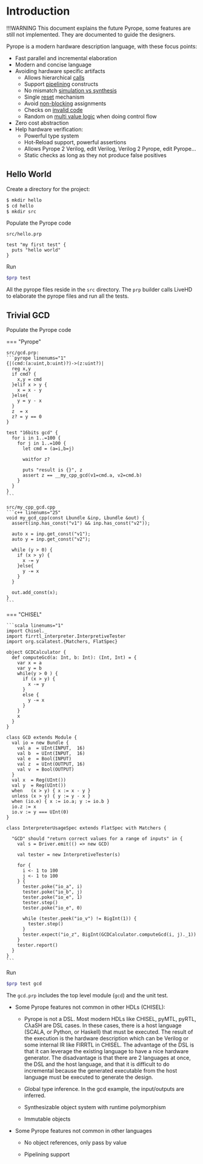# Introduction

!!!WARNING
    This document explains the future Pyrope, some features are still not implemented. They are documented to guide the designers.

Pyrope is a modern hardware description language, with these focus points:

* Fast parallel and incremental elaboration 
* Modern and concise language
* Avoiding hardware specific artifacts
    - Allows hierarchical [calls](00-hwdesign.md#hierarchy-calls)
    - Support [pipelining](00-hwdesign.md#pipelining) constructs
    - No mismatch [simulation vs synthesis](00-hwdesign.md#simulation-vs-synthesis)
    - Single [reset](00-hwdesign.md#reset) mechanism
    - Avoid [non-blocking](00-hwdesign.md#non-blocking-assignments) assignments
    - Checks on [invalid code](00-hwdesign.md#invalid-code)
    - Random on [multi value logic](00-hwdesign.md#multi-value-logic) when doing control flow
* Zero cost abstraction
* Help hardware verification:
    - Powerful type system
    - Hot-Reload support, powerful assertions
    - Allows Pyrope 2 Verilog, edit Verilog, Verilog 2 Pyrope, edit Pyrope...
    - Static checks as long as they not produce false positives

## Hello World

Create a directory for the project:
```bash
$ mkdir hello
$ cd hello
$ mkdir src
```

Populate the Pyrope code

`src/hello.prp`
```
test "my first test" {
  puts "hello world"
}
```

Run
```bash
$prp test
```

All the pyrope files reside in the `src` directory. The `prp` builder calls LiveHD to
elaborate the pyrope files and run all the tests.


## Trivial GCD

Populate the Pyrope code

=== "Pyrope"

    src/gcd.prp:
    ```pyrope linenums="1"
    {|(cmd:(a:uint,b:uint)?)->(z:uint?)|
      reg x,y
      if cmd? {
        x,y = cmd
      }elif x > y { 
        x = x - y 
      }else{ 
        y = y - x 
      }
      z  = x
      z? = y == 0
    }

    test "16bits gcd" {
      for i in 1..=100 {
        for j in 1..=100 {
          let cmd = (a=i,b=j)

          waitfor z?

          puts "result is {}", z
          assert z == __my_cpp_gcd(v1=cmd.a, v2=cmd.b)
        }
      }
    }
    ```

    src/my_cpp_gcd.cpp
    ```c++ linenums="25"
    void my_gcd_cpp(const Lbundle &inp, Lbundle &out) {
      assert(inp.has_const("v1") && inp.has_const("v2"));

      auto x = inp.get_const("v1");
      auto y = inp.get_const("v2");

      while (y > 0) {
        if (x > y) {
          x -= y
        }else{
          y -= x
        }
      }

      out.add_const(x);
    }
    ```

=== "CHISEL"

    ```scala linenums="1"
    import Chisel._
    import firrtl_interpreter.InterpretiveTester
    import org.scalatest.{Matchers, FlatSpec}

    object GCDCalculator {
      def computeGcd(a: Int, b: Int): (Int, Int) = {
        var x = a
        var y = b
        while(y > 0 ) {
          if (x > y) {
            x -= y
          }
          else {
            y -= x
          }
        }
        x
      }
    }

    class GCD extends Module {
      val io = new Bundle {
        val a  = UInt(INPUT,  16)
        val b  = UInt(INPUT,  16)
        val e  = Bool(INPUT)
        val z  = UInt(OUTPUT, 16)
        val v  = Bool(OUTPUT)
      }
      val x  = Reg(UInt())
      val y  = Reg(UInt())
      when   (x > y) { x := x - y }
      unless (x > y) { y := y - x }
      when (io.e) { x := io.a; y := io.b }
      io.z := x
      io.v := y === UInt(0)
    }

    class InterpreterUsageSpec extends FlatSpec with Matchers {

      "GCD" should "return correct values for a range of inputs" in {
        val s = Driver.emit(() => new GCD)

        val tester = new InterpretiveTester(s)

        for {
          i <- 1 to 100
          j <- 1 to 100
        } {
          tester.poke("io_a", i)
          tester.poke("io_b", j)
          tester.poke("io_e", 1)
          tester.step()
          tester.poke("io_e", 0)

          while (tester.peek("io_v") != BigInt(1)) {
            tester.step()
          }
          tester.expect("io_z", BigInt(GCDCalculator.computeGcd(i, j)._1))
        }
        tester.report()
      }
    }
    ```


Run
```bash
$prp test gcd
```

The `gcd.prp` includes the top level module (`gcd`) and the unit test. 


* Some Pyrope features not common in other HDLs (CHISEL):

    - Pyrope is not a DSL. Most modern HDLs like CHISEL, pyMTL, pyRTL, CλaSH
      are DSL cases. In these cases, there is a host language (SCALA, or Python,
      or Haskell) that must be executed. The result of the execution is the hardware
      description which can be Verilog or some internal IR like FIRRTL in CHISEL. 
      The advantage of the DSL is that it can leverage the existing language to
      have a nice hardware generator. The disadvantage is that there are 2 languages
      at once, the DSL and the host language, and that it is difficult to do
      incremental because the generated executable from the host language must be
      executed to generate the design.


    - Global type inference. In the gcd example, the input/outputs are
      inferred.

    - Synthesizable object system with runtime polymorphism

    - Immutable objects

* Some Pyrope features not common in other languages

    - No object references, only pass by value

    - Pipelining support

